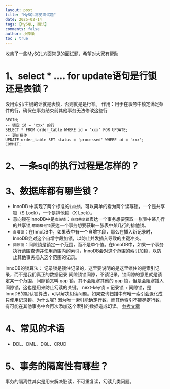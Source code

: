 ```yaml
---
layout: post
title: "MySQL常见面试题"
date: 2025-02-14
tags: [MySQL, 面试]
comments: false
author: 小辣条
toc : true
---
```

收集了一些MySQL方面常见的面试题，希望对大家有帮助
<!-- more -->

# 1、select * .... for update语句是行锁还是表锁？
没用索引/主键的话就是表锁，否则就是是行锁。
作用：用于在事务中锁定满足条件的行，确保在事务结束前其他事务无法修改这些行
```
BEGIN;
-- 锁定 id = 'xxx' 的行
SELECT * FROM order_table WHERE id = 'xxx' FOR UPDATE;
-- 更新操作
UPDATE order_table SET status = 'processed' WHERE id = 'xxx';
COMMIT;
```

# 2、一条sql的执行过程是怎样的？



# 3、数据库都有哪些锁？
- InnoDB 中实现了两个标准的`行级锁`，可以简单的看为两个读写锁，一个是共享锁（S Lock），一个是排他锁（X Lock）。
- 意向锁在InnoDB中是`表级锁`：`意向共享锁`表达一个事务想要获取一张表中某几行的共享锁;`意向排他锁`表达一个事务想要获取一张表中某几行的排他锁。
- `自增锁`：在InnoDB中，如果表中有一个自增字段，那么在插入新记录时，InnoDB会对这个自增字段加锁，以防止并发插入导致的主键冲突。
- `间隙锁`：间隙锁是锁定一个范围，而不是单个值。在InnoDB中，如果一个事务执行范围查询并使用范围内的索引，InnoDB会对这个范围的索引加锁，以防止其他事务插入这个范围的记录。

InnoDB的锁算法：
记录锁是锁住记录的，这里要说明的是这里锁住的是索引记录，而不是我们真正的数据记录
间隙锁锁间隙，不锁记录。锁间隙的意思就是锁定某一个范围，间隙锁又叫 gap 锁，其不会阻塞其他的 gap 锁，但是会阻塞插入间隙锁，这也是用来防止幻读的关键。
next-key锁 = 记录锁 + 间隙锁，是InnoDB的默认锁算法，可以解决幻读问题。如果查询扫描中有唯一索引会退化成只使用记录锁。为什么呢? 因为唯一索引能确定行数，而其他索引不能确定行数，有可能在其他事务中会再次添加这个索引的数据造成幻读。
[参考文章](https://cloud.tencent.com/developer/article/1520323)

# 4、常见的术语
- DDL、DML、DQL、CRUD

# 5、事务的隔离性有哪些？
事务的隔离性其实是用来解决脏读，不可重复读，幻读几类问题。

